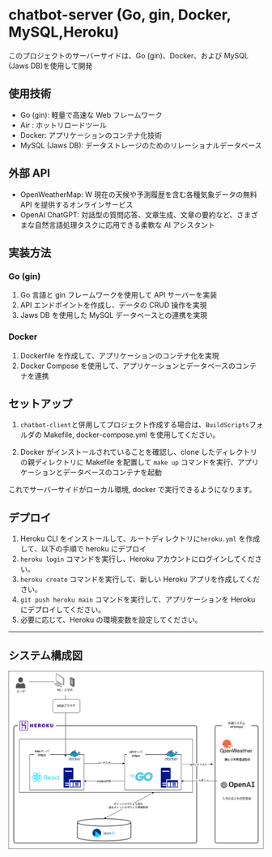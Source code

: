 # chatbot-server (Go, gin, Docker, MySQL,Heroku)

このプロジェクトのサーバーサイドは、Go (gin)、Docker、および MySQL (Jaws DB)を使用して開発

## 使用技術

- Go (gin): 軽量で高速な Web フレームワーク
- Air : ホットリロードツール
- Docker: アプリケーションのコンテナ化技術
- MySQL (Jaws DB): データストレージのためのリレーショナルデータベース

## 外部 API

- OpenWeatherMap: W 現在の天候や予測履歴を含む各種気象データの無料 API を提供するオンラインサービス
- OpenAI ChatGPT: 対話型の質問応答、文章生成、文章の要約など、さまざまな自然言語処理タスクに応用できる柔軟な AI アシスタント

## 実装方法

### Go (gin)

1. Go 言語と gin フレームワークを使用して API サーバーを実装
2. API エンドポイントを作成し、データの CRUD 操作を実現
3. Jaws DB を使用した MySQL データベースとの連携を実現

### Docker

1. Dockerfile を作成して、アプリケーションのコンテナ化を実現
2. Docker Compose を使用して、アプリケーションとデータベースのコンテナを連携

## セットアップ

1. `chatbot-client`と併用してプロジェクト作成する場合は、`BuildScripts`フォルダの Makefile, docker-compose.yml を使用してください。

2. Docker がインストールされていることを確認し、clone したディレクトリの親ディレクトリに Makefile を配置して
   `make up` コマンドを実行、アプリケーションとデータベースのコンテナを起動

これでサーバーサイドがローカル環境, docker で実行できるようになります。

## デプロイ

1.  Heroku CLI をインストールして、ルートディレクトリに`heroku.yml` を作成して、以下の手順で heroku にデプロイ
2.  `heroku login` コマンドを実行し、Heroku アカウントにログインしてください。
3.  `heroku create` コマンドを実行して、新しい Heroku アプリを作成してください。
4.  `git push heroku main` コマンドを実行して、アプリケーションを Heroku にデプロイしてください。
5.  必要に応じて、Heroku の環境変数を設定してください。

---

## システム構成図

<img src="img/chatbotシステム構成図.png" alt="犬">

